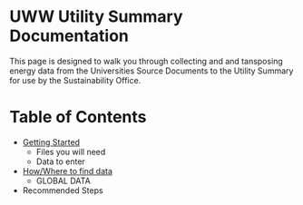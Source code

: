 # UWW Utility Summary Documentation
This page is designed to walk you through collecting and and tansposing energy data from the Universities Source Documents to the Utility Summary for use by the Sustainability Office.

# Table of Contents
  - [Getting Started](https://hunttj21.github.io/UWW-Documentation/Utility%20Summary/gettingstarted)
    - Files you will need
    - Data to enter
  - [How/Where to find data](https://hunttj21.github.io/UWW-Documentation/Utility%20Summary/data)
    - GLOBAL DATA
  - Recommended Steps
